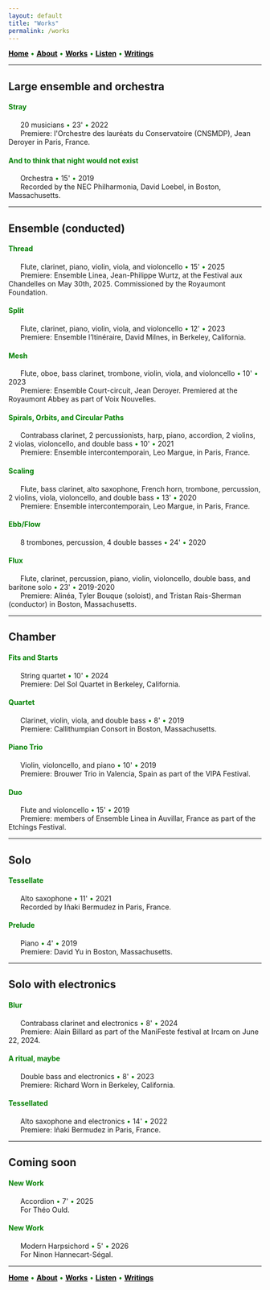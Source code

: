 ```yaml
---
layout: default
title: "Works"
permalink: /works
---
```


<a href="/" style="color: black">**Home**</a> <a style="color: green"> • </a> <a href="/about" style="color: black">**About**</a> <a style="color: green"> • </a> <a href="/works" style="color: black">**Works**</a> <a style="color: green"> • </a> <a href="/listen" style="color: black">**Listen**</a> <a style="color: green"> • </a> <a href="/writings" style="color: black">**Writings**</a>

***

## Large ensemble and orchestra

#### <a style="color: green"> Stray </a>
  
&nbsp; &nbsp; &nbsp; 20 musicians <a style="color: green"> • </a> 23' <a style="color: green"> • </a> 2022  
&nbsp; &nbsp; &nbsp; Premiere: l'Orchestre des lauréats du Conservatoire (CNSMDP), Jean Deroyer in Paris, France.

#### <a style="color: green"> And to think that night would not exist </a>

&nbsp; &nbsp; &nbsp; Orchestra <a style="color: green"> • </a> 15' <a style="color: green"> • </a> 2019   
&nbsp; &nbsp; &nbsp; Recorded by the NEC Philharmonia, David Loebel, in Boston, Massachusetts.

***

## Ensemble (conducted)

#### <a style="color: green"> Thread </a>

&nbsp; &nbsp; &nbsp; Flute, clarinet, piano, violin, viola, and violoncello <a style="color: green"> • </a> 15' <a style="color: green"> • </a> 2025   
&nbsp; &nbsp; &nbsp; Premiere: Ensemble Linea, Jean-Philippe Wurtz, at the Festival aux Chandelles on May 30th, 2025. Commissioned by the Royaumont Foundation.

#### <a style="color: green"> Split </a>

&nbsp; &nbsp; &nbsp; Flute, clarinet, piano, violin, viola, and violoncello <a style="color: green"> • </a> 12' <a style="color: green"> • </a> 2023    
&nbsp; &nbsp; &nbsp; Premiere: Ensemble l’Itinéraire, David Milnes, in Berkeley, California.

#### <a style="color: green"> Mesh </a>

&nbsp; &nbsp; &nbsp; Flute, oboe, bass clarinet, trombone, violin, viola, and violoncello <a style="color: green"> • </a> 10' <a style="color: green"> • </a> 2023  
&nbsp; &nbsp; &nbsp; Premiere: Ensemble Court-circuit, Jean Deroyer. Premiered at the Royaumont Abbey as part of Voix Nouvelles.

#### <a style="color: green"> Spirals, Orbits, and Circular Paths </a>

&nbsp; &nbsp; &nbsp; Contrabass clarinet, 2 percussionists, harp, piano, accordion, 2 violins, 2 violas, violoncello, and double bass <a style="color: green"> • </a> 10' <a style="color: green"> • </a> 2021  
&nbsp; &nbsp; &nbsp; Premiere: Ensemble intercontemporain, Leo Margue, in Paris, France.

#### <a style="color: green"> Scaling </a>

&nbsp; &nbsp; &nbsp; Flute, bass clarinet, alto saxophone, French horn, trombone, percussion, 2 violins, viola, violoncello, and double bass <a style="color: green"> • </a> 13' <a style="color: green"> • </a> 2020    
&nbsp; &nbsp; &nbsp; Premiere: Ensemble intercontemporain, Leo Margue, in Paris, France.

#### <a style="color: green"> Ebb/Flow </a>

&nbsp; &nbsp; &nbsp; 8 trombones, percussion, 4 double basses <a style="color: green"> • </a> 24' <a style="color: green"> • </a> 2020

#### <a style="color: green"> Flux </a>

&nbsp; &nbsp; &nbsp; Flute, clarinet, percussion, piano, violin, violoncello, double bass, and baritone solo <a style="color: green"> • </a> 23' <a style="color: green"> • </a> 2019-2020  
&nbsp; &nbsp; &nbsp; Premiere: Alinéa, Tyler Bouque (soloist), and Tristan Rais-Sherman (conductor) in Boston, Massachusetts.

***

## Chamber

#### <a style="color: green"> Fits and Starts </a>

&nbsp; &nbsp; &nbsp; String quartet <a style="color: green"> • </a> 10' <a style="color: green"> • </a> 2024  
&nbsp; &nbsp; &nbsp; Premiere: Del Sol Quartet in Berkeley, California.

#### <a style="color: green"> Quartet </a>

&nbsp; &nbsp; &nbsp; Clarinet, violin, viola, and double bass <a style="color: green"> • </a> 8' <a style="color: green"> • </a> 2019   
&nbsp; &nbsp; &nbsp; Premiere: Callithumpian Consort in Boston, Massachusetts.

#### <a style="color: green"> Piano Trio </a>

&nbsp; &nbsp; &nbsp; Violin, violoncello, and piano <a style="color: green"> • </a> 10' <a style="color: green"> • </a> 2019  
&nbsp; &nbsp; &nbsp; Premiere: Brouwer Trio in Valencia, Spain as part of the VIPA Festival.

#### <a style="color: green"> Duo </a>

&nbsp; &nbsp; &nbsp; Flute and violoncello <a style="color: green"> • </a> 15' <a style="color: green"> • </a> 2019  
&nbsp; &nbsp; &nbsp; Premiere: members of Ensemble Linea in Auvillar, France as part of the Etchings Festival.

***

## Solo

#### <a style="color: green"> Tessellate </a>

&nbsp; &nbsp; &nbsp; Alto saxophone <a style="color: green"> • </a> 11' <a style="color: green"> • </a> 2021  
&nbsp; &nbsp; &nbsp; Recorded by Iñaki Bermudez in Paris, France.

#### <a style="color: green"> Prelude </a>

&nbsp; &nbsp; &nbsp; Piano <a style="color: green"> • </a> 4' <a style="color: green"> • </a> 2019  
&nbsp; &nbsp; &nbsp; Premiere: David Yu in Boston, Massachusetts.

***

## Solo with electronics

#### <a style="color: green"> Blur </a>

&nbsp; &nbsp; &nbsp; Contrabass clarinet and electronics <a style="color: green"> • </a> 8' <a style="color: green"> • </a> 2024   
&nbsp; &nbsp; &nbsp; Premiere: Alain Billard as part of the ManiFeste festival at Ircam on June 22, 2024.

#### <a style="color: green"> A ritual, maybe </a>

&nbsp; &nbsp; &nbsp; Double bass and electronics <a style="color: green"> • </a> 8' <a style="color: green"> • </a> 2023   
&nbsp; &nbsp; &nbsp; Premiere: Richard Worn in Berkeley, California.

#### <a style="color: green"> Tessellated </a>

&nbsp; &nbsp; &nbsp; Alto saxophone and electronics <a style="color: green"> • </a> 14' <a style="color: green"> • </a> 2022     
&nbsp; &nbsp; &nbsp; Premiere: Iñaki Bermudez in Paris, France.

***

## Coming soon

#### <a style="color: green"> New Work </a>

&nbsp; &nbsp; &nbsp; Accordion <a style="color: green"> • </a> 7' <a style="color: green"> • </a> 2025  
&nbsp; &nbsp; &nbsp; For Théo Ould.

#### <a style="color: green"> New Work </a>

&nbsp; &nbsp; &nbsp; Modern Harpsichord <a style="color: green"> • </a> 5' <a style="color: green"> • </a> 2026   
&nbsp; &nbsp; &nbsp; For Ninon Hannecart-Ségal.

***

<a href="/" style="color: black">**Home**</a> <a style="color: green"> • </a> <a href="/about" style="color: black">**About**</a> <a style="color: green"> • </a> <a href="/works" style="color: black">**Works**</a> <a style="color: green"> • </a> <a href="/listen" style="color: black">**Listen**</a> <a style="color: green"> • </a> <a href="/writings" style="color: black">**Writings**</a>
